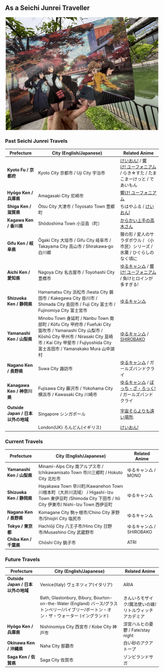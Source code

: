 ## As a Seichi Junrei Traveller
<p align="center"><img src="https://github.com/Arthurzyang/Arthurzyang/blob/main/IMG_6040.jpg?raw=true" width="500" height="370" alt="Centered Image" /></p>

### Past Seichi Junrei Travels

| Prefecture | City (English/Japanese) | Related Anime |
|-------------------------------|------------------------|-----------------|
| **Kyoto Fu / 京都府**           | Kyoto City 京都市 / Uji City 宇治市          | [けいおん!](https://en.wikipedia.org/wiki/K-On!) / [響け! ユーフォニアム](https://en.wikipedia.org/wiki/Sound!_Euphonium) / らき☆すた / たまこまーけっと / であいもん |
| **Hyōgo Ken / 兵庫県**         | Amagasaki City 尼崎市           | [響け! ユーフォニアム](https://en.wikipedia.org/wiki/Sound!_Euphonium) |
| **Shiga Ken / 滋賀県**         | Ōtsu City 大津市 / Toyosato Town 豊郷町 | ちはやふる / [けいおん!](https://en.wikipedia.org/wiki/K-On!) |
| **Kagawa Ken / 香川県**        | Shōdoshima Town 小豆島（町）     | [からかい上手の高木さん](https://en.wikipedia.org/wiki/Teasing_Master_Takagi-san) |
| **Gifu Ken / 岐阜県**          | Ōgaki City 大垣市 / Gifu City 岐阜市 /  Takayama City 高山市 / Shirakawa‑go  白川郷 | 聲の形 / 変人のサラダボウル / 〈小市民〉シリーズ / 氷菓 / ひぐらしのなく頃に |
| **Aichi Ken / 愛知県**         | Nagoya City 名古屋市 /  Toyohashi City 豊橋市 | [ゆるキャン△](https://en.wikipedia.org/wiki/Laid-Back_Camp) / [響け! ユーフォニアム](https://en.wikipedia.org/wiki/Sound!_Euphonium) / 負けヒロインが多すぎる!|
| **Shizuoka Ken / 静岡県**      | Hamamatsu City 浜松市 /Iwata City 磐田市 / Kakegawa City 掛川市 / Shimada City 島田市 / Fuji City 富士市 / Fujinomiya City 富士宮市 | [ゆるキャン△](https://en.wikipedia.org/wiki/Laid-Back_Camp) |
| **Yamanashi Ken / 山梨県**     | Minobu Town 身延町 / Nanbu Town 南部町 / Kōfu City 甲府市 / Fuefuki City 笛吹市 / Yamanashi City 山梨市 / Kōshū City 甲州市 / Nirasaki City 韮崎市 / Kai City 甲斐市 / Fujiyoshida City 富士吉田市 / Yamanakako Mura 山中湖村 | [ゆるキャン△](https://en.wikipedia.org/wiki/Laid-Back_Camp) / [SHIROBAKO](https://en.wikipedia.org/wiki/Shirobako) |
| **Nagano Ken / 長野県**  | Suwa City 諏訪市           | [ゆるキャン△](https://en.wikipedia.org/wiki/Laid-Back_Camp) / ガールズバンドクライ |
| **Kanagawa Ken / 神奈川県**    | Fujisawa City 藤沢市 / Yokohama City 横浜市 / Kawasaki City 川崎市           | [ゆるキャン△](https://en.wikipedia.org/wiki/Laid-Back_Camp) / [ぼっち・ざ・ろっく!](https://en.wikipedia.org/wiki/Bocchi_the_Rock!) / ガールズバンドクライ|
| **Outside Japan / 日本以外の地域**    | Singapore シンガポール           | [宇宙そらよりも遠い場所](https://en.wikipedia.org/wiki/A_Place_Further_than_the_Universe).  |
|    | London(UK) ろんどん(イギリス)           | [けいおん!](https://en.wikipedia.org/wiki/K-On!) |

### Current Travels
| Prefecture    | City (English/Japanese)           | Related Anime |
|---------------------------------------|------------------------------|---------------------------|
| **Yamanashi Ken / 山梨県**             | Minami-Alps City 南アルプス市 / Ichikawamisato Town 市川三郷町 / Hokuto City 北杜市             | ゆるキャン△ / MONO |
| **Shizuoka Ken / 静岡県**      | Hayakawa Town 早川町/Kawanehon Town 川根本町（大井川流域） / Higashi-Izu Town 東伊豆町 /Shimoda City 下田市 / Itō City 伊東市/ Nishi-Izu Town 西伊豆町                     | ゆるキャン△ | 
| **Nagano Ken / 長野県**        | Komagane City 駒ヶ根市/Chino City 茅野市/Shiojiri City 塩尻市| ゆるキャン△ |
| **Tokyo / 東京都**         | Hachiōji City 八王子市/Hino City 日野市/Musashino City 武蔵野市 | ゆるキャン△ / SHIROBAKO |
| **Chiba Ken / 千葉県**         | Chōshi City 銚子市 | ATRI |

### Future Travels
| Prefecture    | City (English/Japanese)           | Related Anime |
|---------------------------------------|------------------------------|---------------------------|
| **Outside Japan / 日本以外の地域**   | Venice(Italy) ヴェネツィア(イタリア) | ARIA |
|    | Bath, Glastonbury, Bibury, Bourton-on-the-Water (England) バース/グラストンベリー/バイブリー/ボートン・オン・ザ・ウォーター (イングランド) | きんいろモザイク/魔法使いの嫁/リトルウィッチアカデミア |
| **Hyōgo Ken / 兵庫県**         | Nishinomiya City 西宮市 / Kobe City 神戸市| 涼宮ハルヒの憂鬱 / Fate/stay night |
| **Okinawa Ken / 沖縄県**| Naha City 那覇市           | 白い砂のアクアトープ |
| **Saga Ken / 佐賀県**   | Saga City 佐賀市           | ゾンビランドサガ |
